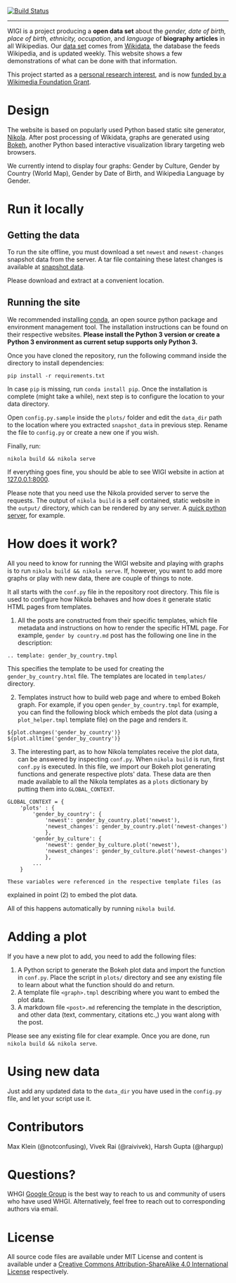 [![Build Status](https://travis-ci.org/hargup/WIGI-website.svg)](https://travis-ci.org/hargup/WIGI-website)

-------------------

WIGI is a project producing a <strong>open data set</strong> about the
*gender, date of birth, place of birth, ethnicity, occupation*, and *language*
of **biography articles** in all Wikipedias. Our [data
set](http://wigi.wmflabs.org/snapshot_data/) comes from
[Wikidata](https://www.wikidata.org/wiki/Wikidata:Main_Page), the database the
feeds Wikipedia, and is updated weekly. This website shows a few demonstrations
of what can be done with that information.


This project started as a [personal research
interest](http://arxiv.org/abs/1502.03086), and is now [funded by a Wikimedia
Foundation
Grant](https://meta.wikimedia.org/wiki/Grants:IEG/WIGI:_Wikipedia_Gender_Index).

Design
======

The website is based on popularly used Python based static site generator,
[Nikola](http://getnikola.com). After post processing of Wikidata, graphs are
generated using [Bokeh](http://bokeh.pydata.org/en/latest/), another Python
based interactive visualization library targeting web browsers.

We currently intend to display four graphs: Gender by Culture, Gender by
Country (World Map), Gender by Date of Birth, and Wikipedia Language by Gender.

Run it locally
==============

Getting the data
----------------

To run the site offline, you must download a set `newest` and `newest-changes`
snapshot data from the server. A tar file containing these latest changes is
available at [snapshot data](http://wigi.wmflabs.org/snapshot_data).

Please download and extract at a convenient location.


Running the site
----------------

We recommended installing [conda](http://conda.pydata.org/miniconda.html), an
open source python package and environment management tool. The installation
instructions can be found on their respective websites. **Please install the
Python 3 version or create a Python 3 environment as current setup supports
only Python 3.**

Once you have cloned the repository, run the following command inside the
directory to install dependencies:

```
pip install -r requirements.txt
```

In case `pip` is missing, run `conda install pip`. Once the installation is
complete (might take a while), next step is to configure the location to your
data directory.

Open `config.py.sample` inside the `plots/` folder and edit the `data_dir` path
to the location where you extracted `snapshot_data` in previous step. Rename
the file to `config.py` or create a new one if you wish.

Finally, run:

```
nikola build && nikola serve
```

If everything goes fine, you should be able to see WIGI website in action at
[127.0.0.1:8000](http://127.0.0.1:8000).

Please note that you need use the Nikola provided server to serve the requests.
The output of `nikola build` is a self contained, static website in the
`output/` directory, which can be rendered by any server. A [quick python
server](https://docs.python.org/3.5/library/http.server.html), for example.

How does it work?
=================

All you need to know for running the WIGI website and playing with graphs is to
run `nikola build && nikola serve`. If, however, you want to add more graphs or
play with new data, there are couple of things to note.

It all starts with the `conf.py` file in the repository root directory. This
file is used to configure how Nikola behaves and how does it generate static
HTML pages from templates.

1. All the posts are constructed from their specific templates, which file
   metadata and instructions on how to render the specific HTML page. For
   example, `gender by country.md` post has the following one line in the
   description:

```
.. template: gender_by_country.tmpl
```

This specifies the template to be used for creating the `gender_by_country.html`
file. The templates are located in `templates/` directory.

2. Templates instruct how to build web page and where to embed Bokeh graph. For
   example, if you open `gender_by_country.tmpl` for example, you can find the
following block which embeds the plot data (using a `plot_helper.tmpl` template
file) on the page and renders it.


```
${plot.changes('gender_by_country')}
${plot.alltime('gender_by_country')}
```

3. The interesting part, as to how Nikola templates receive the plot data, can
   be answered by inspecting `conf.py`. When `nikola build` is run, first
`conf.py` is executed. In this file, we import our Bokeh plot generating
functions and generate respective plots' data. These data are then made
available to all the Nikola templates as a `plots` dictionary by putting them
into `GLOBAL_CONTEXT`.

```
GLOBAL_CONTEXT = {
    'plots' : {
        'gender_by_country': {
            'newest': gender_by_country.plot('newest'),
            'newest_changes': gender_by_country.plot('newest-changes')
            },
        'gender_by_culture': {
            'newest': gender_by_culture.plot('newest'),
            'newest_changes': gender_by_culture.plot('newest-changes')
            },
        ...
    }
```

    These variables were referenced in the respective template files (as
explained in point (2) to embed the plot data.

All of this happens automatically by running `nikola build`.

Adding a plot
=============

If you have a new plot to add, you need to add the following files:

1. A Python script to generate the Bokeh plot data and import the function in
   `conf.py`. Place the script in `plots/` directory and see any existing file
to learn about what the function should do and return.
2. A template file `<graph>.tmpl` describing where you want to embed the plot
   data.
3. A markdown file `<post>.md` referencing the template in the description, and
   other data (text, commentary, citations etc.,) you want along with the post.

Please see any existing file for clear example. Once you are done, run `nikola
build && nikola serve`.

Using new data
==============

Just add any updated data to the `data_dir` you have used in the `config.py`
file, and let your script use it.

Contributors
============

Max Klein (@notconfusing), Vivek Rai (@raivivek), Harsh Gupta (@hargup)

Questions?
==========

WHGI [Google Group](https://groups.google.com/forum/#!forum/wigi-project) is the
best way to reach to us and community of users who have used WHGI.
Alternatively, feel free to reach out to corresponding authors via email.

License
=======

All source code files are available under MIT License and content is available
under a [Creative Commons Attribution-ShareAlike 4.0 International
License](http://creativecommons.org/licenses/by-sa/4.0/) respectively.
